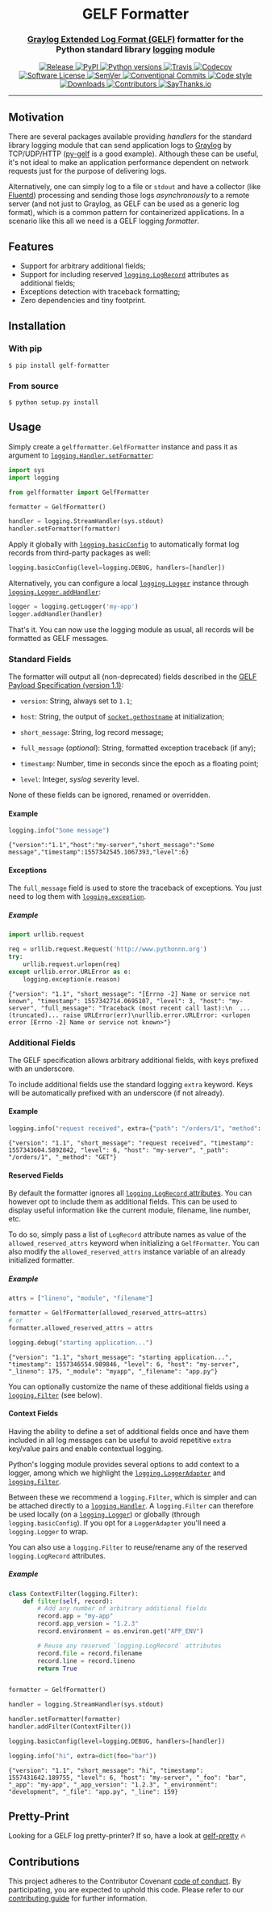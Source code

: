 <h1 align="center" style="border-bottom: none;">GELF Formatter</h1>
<h3 align="center">
    <a href="http://docs.graylog.org/en/latest/pages/gelf.html">Graylog Extended Log Format (GELF)</a> formatter for the<br>Python standard library <a href="https://docs.python.org/3/library/logging.html">logging</a> module
</h3>
<p align="center">
    <a href="https://github.com/joaodrp/gelf-formatter/releases/latest">
        <img alt="Release" src="https://img.shields.io/github/release/joaodrp/gelf-formatter.svg">
    </a>
    <a href="https://pypi.org/project/gelf-formatter/">
        <img alt="PyPI" src="https://img.shields.io/pypi/v/gelf-formatter.svg">
    </a>
    <a href="https://pypi.org/project/gelf-formatter/">
        <img alt="Python versions" src="https://img.shields.io/pypi/pyversions/gelf-formatter.svg">
    </a>
    <a href="https://travis-ci.com/joaodrp/gelf-formatter">
        <img alt="Travis" src="https://img.shields.io/travis/com/joaodrp/gelf-formatter.svg">
    </a>
    <a href="https://codecov.io/gh/joaodrp/gelf-formatter">
        <img alt="Codecov" src="https://img.shields.io/codecov/c/github/joaodrp/gelf-formatter/master.svg">
    </a>
    <a href="LICENSE">
        <img alt="Software License" src="https://img.shields.io/badge/license-MIT-brightgreen.svg">
    </a>
    <a href="https://semver.org/">
        <img alt="SemVer" src="https://img.shields.io/badge/semver-2.0.0-blue.svg">
    </a>
    <a href="https://conventionalcommits.org">
        <img alt="Conventional Commits" src="https://img.shields.io/badge/conventional%20commits-1.0.0-yellow.svg">
    </a>
    <a href="https://github.com/ambv/black">
        <img alt="Code style" src="https://img.shields.io/badge/code%20style-black-000000.svg">
    </a>
    <a href="https://pepy.tech/badge/gelf-formatter">
        <img alt="Downloads" src="https://pepy.tech/project/gelf-formatter">
    </a>
    <a href="https://github.com/joaodrp/gelf-formatter/graphs/contributors">
        <img alt="Contributors" src="https://img.shields.io/github/contributors/joaodrp/gelf-formatter.svg">
    </a>
    <a href="https://saythanks.io/to/joaodrp">
        <img alt="SayThanks.io" src="https://img.shields.io/badge/say%20thanks-%E2%98%BC-1EAEDB.svg">
    </a>
</p>

---

## Motivation

There are several packages available providing *handlers* for the standard library logging module that can send application logs to [Graylog](https://www.graylog.org/) by TCP/UDP/HTTP ([py-gelf](https://pypi.org/project/pygelf/) is a good example). Although these can be useful, it's not ideal to make an application performance dependent on network requests just for the purpose of delivering logs.

Alternatively, one can simply log to a file or `stdout` and have a collector (like [Fluentd](https://www.fluentd.org/)) processing and sending those logs *asynchronously* to a remote server (and not just to Graylog, as GELF can be used as a generic log format), which is a common pattern for containerized applications. In a scenario like this all we need is a GELF logging *formatter*.

## Features

- Support for arbitrary additional fields;
- Support for including reserved [`logging.LogRecord`](https://docs.python.org/3/library/logging.html#logrecord-attributes) attributes as additional fields;
- Exceptions detection with traceback formatting;
- Zero dependencies and tiny footprint.

## Installation

### With pip

```text
$ pip install gelf-formatter
```

### From source

```text
$ python setup.py install
```

## Usage

Simply create a `gelfformatter.GelfFormatter` instance and pass it as argument to [`logging.Handler.setFormatter`](https://docs.python.org/3/library/logging.html#logging.Handler.setFormatter):

```python
import sys
import logging

from gelfformatter import GelfFormatter

formatter = GelfFormatter()

handler = logging.StreamHandler(sys.stdout)
handler.setFormatter(formatter)
```

Apply it globally with [`logging.basicConfig`](https://docs.python.org/3/library/logging.html#logging.basicConfig) to automatically format log records from third-party packages as well:

```python
logging.basicConfig(level=logging.DEBUG, handlers=[handler])
```

Alternatively, you can configure a local [`logging.Logger`](https://docs.python.org/3/library/logging.html#logging.Logger) instance through [`logging.Logger.addHandler`](https://docs.python.org/3/library/logging.html#logging.Logger.addHandler):

```python
logger = logging.getLogger('my-app')
logger.addHandler(handler)
```

That's it. You can now use the logging module as usual, all records will be formatted as GELF messages.

### Standard Fields

The formatter will output all (non-deprecated) fields described in the [GELF Payload Specification (version 1.1)](http://docs.graylog.org/en/latest/pages/gelf.html#gelf-payload-specification):

- `version`: String, always set to `1.1`;

- `host`: String, the output of [`socket.gethostname`](https://docs.python.org/3/library/socket.html#socket.gethostname) at initialization;
- `short_message`: String, log record message;
- `full_message` (*optional*): String, formatted exception traceback (if any);
- `timestamp`: Number, time in seconds since the epoch as a floating point;
- `level`: Integer, *syslog* severity level.

None of these fields can be ignored, renamed or overridden.

#### Example

```python
logging.info("Some message")
```

```text
{"version":"1.1","host":"my-server","short_message":"Some message","timestamp":1557342545.1067393,"level":6}
```

#### Exceptions

The `full_message` field is used to store the traceback of exceptions. You just need to log them with [`logging.exception`](https://docs.python.org/3/library/logging.html#logging.exception).

##### Example

```python
import urllib.request

req = urllib.request.Request('http://www.pythonnn.org')
try:
    urllib.request.urlopen(req)
except urllib.error.URLError as e:
    logging.exception(e.reason)
```

```text
{"version": "1.1", "short_message": "[Errno -2] Name or service not known", "timestamp": 1557342714.0695107, "level": 3, "host": "my-server", "full_message": "Traceback (most recent call last):\n  ...(truncated)... raise URLError(err)\nurllib.error.URLError: <urlopen error [Errno -2] Name or service not known>"}
```

### Additional Fields

The GELF specification allows arbitrary additional fields, with keys prefixed with an underscore.

To include additional fields use the standard logging `extra` keyword. Keys will be automatically prefixed with an underscore (if not already).

#### Example

```python
logging.info("request received", extra={"path": "/orders/1", "method": "GET"})
```

```text
{"version": "1.1", "short_message": "request received", "timestamp": 1557343604.5892842, "level": 6, "host": "my-server", "_path": "/orders/1", "_method": "GET"}
```

#### Reserved Fields

By default the formatter ignores all [`logging.LogRecord` attributes](https://docs.python.org/3/library/logging.html#logrecord-attributes). You can however opt to include them as additional fields. This can be used to display useful information like the current module, filename, line number, etc.

To do so, simply pass a list of `LogRecord` attribute names as value of the `allowed_reserved_attrs` keyword when initializing a `GelfFormatter`. You can also modify the `allowed_reserved_attrs` instance variable of an already initialized formatter.

##### Example

```python
attrs = ["lineno", "module", "filename"]

formatter = GelfFormatter(allowed_reserved_attrs=attrs)
# or
formatter.allowed_reserved_attrs = attrs

logging.debug("starting application...")
```

```text
{"version": "1.1", "short_message": "starting application...", "timestamp": 1557346554.989846, "level": 6, "host": "my-server", "_lineno": 175, "_module": "myapp", "_filename": "app.py"}
```

You can optionally customize the name of these additional fields using a [`logging.Filter`](https://docs.python.org/3/library/logging.html#filter-objects) (see below).

#### Context Fields

Having the ability to define a set of additional fields once and have them included in all log messages can be useful to avoid repetitive `extra` key/value pairs and enable contextual logging.

Python's logging module provides several options to add context to a logger, among which we highlight the  [`logging.LoggerAdapter`](https://docs.python.org/3/library/logging.html#loggeradapter-objects) and [`logging.Filter`](https://docs.python.org/3/library/logging.html#filter-objects).

Between these we recommend a `logging.Filter`, which is simpler and can be attached directly to a [`logging.Handler`](https://docs.python.org/3/library/logging.html#handler-objects). A `logging.Filter` can therefore be used locally (on a [`logging.Logger`](https://docs.python.org/3/library/logging.html#logger-objects)) or globally (through `logging.basicConfig`). If you opt for a `LoggerAdapter` you'll need a `logging.Logger` to wrap.

You can also use a `logging.Filter` to reuse/rename any of the reserved `logging.LogRecord` attributes.

##### Example

```python
class ContextFilter(logging.Filter):
    def filter(self, record):
        # Add any number of arbitrary additional fields
        record.app = "my-app"
        record.app_version = "1.2.3"
        record.environment = os.environ.get("APP_ENV")

        # Reuse any reserved `logging.LogRecord` attributes
        record.file = record.filename
        record.line = record.lineno
        return True


formatter = GelfFormatter()

handler = logging.StreamHandler(sys.stdout)

handler.setFormatter(formatter)
handler.addFilter(ContextFilter())

logging.basicConfig(level=logging.DEBUG, handlers=[handler])

logging.info("hi", extra=dict(foo="bar"))
```

```text
{"version": "1.1", "short_message": "hi", "timestamp": 1557431642.189755, "level": 6, "host": "my-server", "_foo": "bar", "_app": "my-app", "_app_version": "1.2.3", "_environment": "development", "_file": "app.py", "_line": 159}
```

## Pretty-Print

Looking for a GELF log pretty-printer? If so, have a look at [gelf-pretty](https://github.com/joaodrp/gelf-pretty) :fire:

## Contributions

This project adheres to the Contributor Covenant [code of conduct](CODE_OF_CONDUCT.md). By participating, you are expected to uphold this code. Please refer to our [contributing guide](CONTRIBUTING.md) for further information.






















